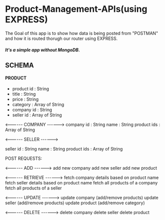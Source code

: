 # Product-Management-APIs(using EXPRESS)
The Goal of this app is to show how data is being posted from "POSTMAN" and how it is routed thorugh our router using EXPRESS.

##### *It's a simple app without MongoDB.*

## SCHEMA

#### PRODUCT
- product id : String
- title : String
- price : String
- category : Array of String
- company id : String
- seller id : Array of String


<------ COMPANY ------>
company id : String
name : String
product ids : Array of String


<------ SELLER ------>

seller id : String
name : String
product ids : Array of String


POST REQUESTS:


<------ ADD ------>
add new company
add new seller
add new product


<------ RETRIEVE ------>
fetch company details based on product name
fetch seller details based on product name
fetch all products of a company
fetch all products of a seller


<------ UPDATE ------>
update company (add/remove products)
update seller (add/remove products)
update product (add/remove category)


<------ DELETE ------>
delete company
delete seller
delete product
